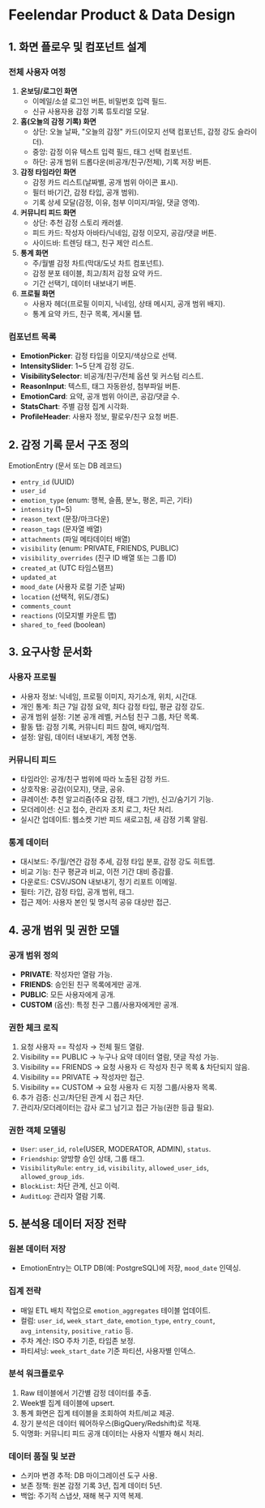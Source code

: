 # Feelendar Product & Data Design

## 1. 화면 플로우 및 컴포넌트 설계
### 전체 사용자 여정
1. **온보딩/로그인 화면**
   - 이메일/소셜 로그인 버튼, 비밀번호 입력 필드.
   - 신규 사용자용 감정 기록 튜토리얼 모달.
2. **홈(오늘의 감정 기록) 화면**
   - 상단: 오늘 날짜, "오늘의 감정" 카드(이모지 선택 컴포넌트, 감정 강도 슬라이더).
   - 중앙: 감정 이유 텍스트 입력 필드, 태그 선택 컴포넌트.
   - 하단: 공개 범위 드롭다운(비공개/친구/전체), 기록 저장 버튼.
3. **감정 타임라인 화면**
   - 감정 카드 리스트(날짜별, 공개 범위 아이콘 표시).
   - 필터 바(기간, 감정 타입, 공개 범위).
   - 기록 상세 모달(감정, 이유, 첨부 이미지/파일, 댓글 영역).
4. **커뮤니티 피드 화면**
   - 상단: 추천 감정 스토리 캐러셀.
   - 피드 카드: 작성자 아바타/닉네임, 감정 이모지, 공감/댓글 버튼.
   - 사이드바: 트렌딩 태그, 친구 제안 리스트.
5. **통계 화면**
   - 주/월별 감정 차트(막대/도넛 차트 컴포넌트).
   - 감정 분포 테이블, 최고/최저 감정 요약 카드.
   - 기간 선택기, 데이터 내보내기 버튼.
6. **프로필 화면**
   - 사용자 헤더(프로필 이미지, 닉네임, 상태 메시지, 공개 범위 배지).
   - 통계 요약 카드, 친구 목록, 게시물 탭.

### 컴포넌트 목록
- **EmotionPicker**: 감정 타입을 이모지/색상으로 선택.
- **IntensitySlider**: 1~5 단계 감정 강도.
- **VisibilitySelector**: 비공개/친구/전체 옵션 및 커스텀 리스트.
- **ReasonInput**: 텍스트, 태그 자동완성, 첨부파일 버튼.
- **EmotionCard**: 요약, 공개 범위 아이콘, 공감/댓글 수.
- **StatsChart**: 주별 감정 집계 시각화.
- **ProfileHeader**: 사용자 정보, 팔로우/친구 요청 버튼.

## 2. 감정 기록 문서 구조 정의
EmotionEntry (문서 또는 DB 레코드)
- `entry_id` (UUID)
- `user_id`
- `emotion_type` (enum: 행복, 슬픔, 분노, 평온, 피곤, 기타)
- `intensity` (1~5)
- `reason_text` (문장/마크다운)
- `reason_tags` (문자열 배열)
- `attachments` (파일 메타데이터 배열)
- `visibility` (enum: PRIVATE, FRIENDS, PUBLIC)
- `visibility_overrides` (친구 ID 배열 또는 그룹 ID)
- `created_at` (UTC 타임스탬프)
- `updated_at`
- `mood_date` (사용자 로컬 기준 날짜)
- `location` (선택적, 위도/경도)
- `comments_count`
- `reactions` (이모지별 카운트 맵)
- `shared_to_feed` (boolean)

## 3. 요구사항 문서화
### 사용자 프로필
- 사용자 정보: 닉네임, 프로필 이미지, 자기소개, 위치, 시간대.
- 개인 통계: 최근 7일 감정 요약, 최다 감정 타입, 평균 감정 강도.
- 공개 범위 설정: 기본 공개 레벨, 커스텀 친구 그룹, 차단 목록.
- 활동 탭: 감정 기록, 커뮤니티 피드 참여, 배지/업적.
- 설정: 알림, 데이터 내보내기, 계정 연동.

### 커뮤니티 피드
- 타임라인: 공개/친구 범위에 따라 노출된 감정 카드.
- 상호작용: 공감(이모지), 댓글, 공유.
- 큐레이션: 추천 알고리즘(주요 감정, 태그 기반), 신고/숨기기 기능.
- 모더레이션: 신고 접수, 관리자 조치 로그, 차단 처리.
- 실시간 업데이트: 웹소켓 기반 피드 새로고침, 새 감정 기록 알림.

### 통계 데이터
- 대시보드: 주/월/연간 감정 추세, 감정 타입 분포, 감정 강도 히트맵.
- 비교 기능: 친구 평균과 비교, 이전 기간 대비 증감률.
- 다운로드: CSV/JSON 내보내기, 정기 리포트 이메일.
- 필터: 기간, 감정 타입, 공개 범위, 태그.
- 접근 제어: 사용자 본인 및 명시적 공유 대상만 접근.

## 4. 공개 범위 및 권한 모델
### 공개 범위 정의
- **PRIVATE**: 작성자만 열람 가능.
- **FRIENDS**: 승인된 친구 목록에게만 공개.
- **PUBLIC**: 모든 사용자에게 공개.
- **CUSTOM** (옵션): 특정 친구 그룹/사용자에게만 공개.

### 권한 체크 로직
1. 요청 사용자 == 작성자 → 전체 필드 열람.
2. Visibility == PUBLIC → 누구나 요약 데이터 열람, 댓글 작성 가능.
3. Visibility == FRIENDS → 요청 사용자 ∈ 작성자 친구 목록 & 차단되지 않음.
4. Visibility == PRIVATE → 작성자만 접근.
5. Visibility == CUSTOM → 요청 사용자 ∈ 지정 그룹/사용자 목록.
6. 추가 검증: 신고/차단된 관계 시 접근 차단.
7. 관리자/모더레이터는 감사 로그 남기고 접근 가능(권한 등급 필요).

### 권한 객체 모델링
- `User`: `user_id`, `role`(USER, MODERATOR, ADMIN), `status`.
- `Friendship`: 양방향 승인 상태, 그룹 태그.
- `VisibilityRule`: `entry_id`, `visibility`, `allowed_user_ids`, `allowed_group_ids`.
- `BlockList`: 차단 관계, 신고 이력.
- `AuditLog`: 관리자 열람 기록.

## 5. 분석용 데이터 저장 전략
### 원본 데이터 저장
- EmotionEntry는 OLTP DB(예: PostgreSQL)에 저장, `mood_date` 인덱싱.

### 집계 전략
- 매일 ETL 배치 작업으로 `emotion_aggregates` 테이블 업데이트.
- 컬럼: `user_id`, `week_start_date`, `emotion_type`, `entry_count`, `avg_intensity`, `positive_ratio` 등.
- 주차 계산: ISO 주차 기준, 타임존 보정.
- 파티셔닝: `week_start_date` 기준 파티션, 사용자별 인덱스.

### 분석 워크플로우
1. Raw 테이블에서 기간별 감정 데이터를 추출.
2. Week별 집계 테이블에 upsert.
3. 통계 화면은 집계 테이블을 조회하여 차트/비교 제공.
4. 장기 분석은 데이터 웨어하우스(BigQuery/Redshift)로 적재.
5. 익명화: 커뮤니티 피드 공개 데이터는 사용자 식별자 해시 처리.

### 데이터 품질 및 보관
- 스키마 변경 추적: DB 마이그레이션 도구 사용.
- 보존 정책: 원본 감정 기록 3년, 집계 데이터 5년.
- 백업: 주기적 스냅샷, 재해 복구 지역 복제.

